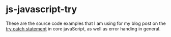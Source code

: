 # js-javascript-try

These are the source code examples that I am using for my blog post on the [try catch statement](https://dustinpfister.github.io/2019/03/02/js-javascript-try/) in core javaScript, as well as error handing in general.